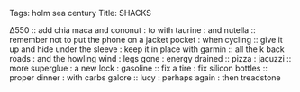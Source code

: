 Tags:  holm sea century
Title: SHACKS
  
∆550 :: add chia maca and cononut : to with taurine : and nutella :: remember not to put the phone on a jacket pocket : when cycling :: give it up and hide under the sleeve : keep it in place with garmin :: all the k back roads : and the howling wind : legs gone : energy drained :: pizza : jacuzzi :: more superglue : a new lock : gasoline :: fix a tire : fix silicon bottles :: proper dinner : with carbs galore :: lucy : perhaps again : then treadstone